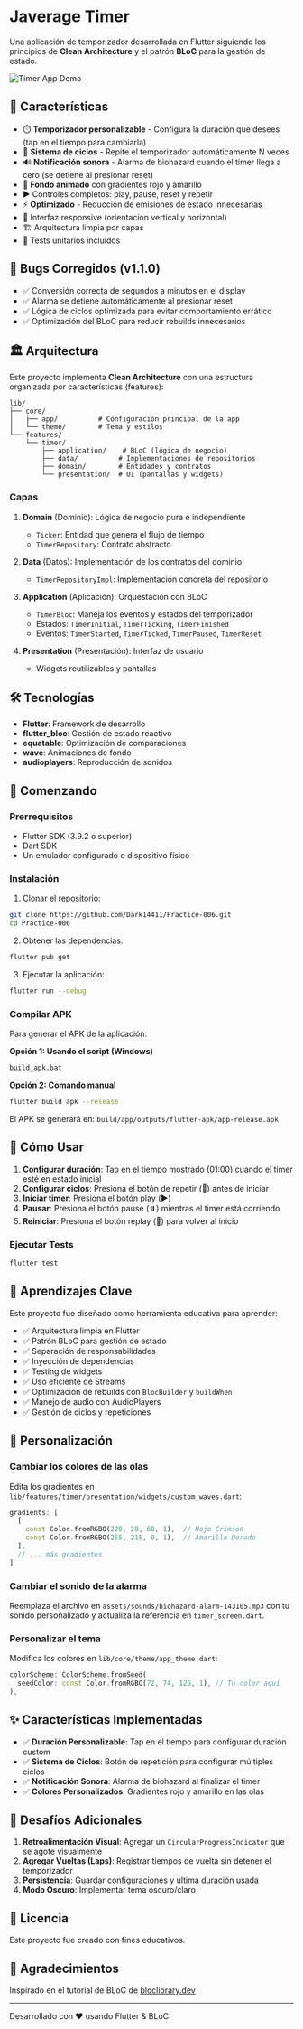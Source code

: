 # Javerage Timer

Una aplicación de temporizador desarrollada en Flutter siguiendo los principios de **Clean Architecture** y el patrón **BLoC** para la gestión de estado.

![Timer App Demo](assets/images/time-and-date.png)

## 🎯 Características

- ⏱️ **Temporizador personalizable** - Configura la duración que desees (tap en el tiempo para cambiarla)
- 🔁 **Sistema de ciclos** - Repite el temporizador automáticamente N veces
- 🔊 **Notificación sonora** - Alarma de biohazard cuando el timer llega a cero (se detiene al presionar reset)
- 🌊 **Fondo animado** con gradientes rojo y amarillo
- ▶️ Controles completos: play, pause, reset y repetir
- ⚡ **Optimizado** - Reducción de emisiones de estado innecesarias
- 📱 Interfaz responsive (orientación vertical y horizontal)
- 🏗️ Arquitectura limpia por capas
- 🧪 Tests unitarios incluidos

## 🐛 Bugs Corregidos (v1.1.0)

- ✅ Conversión correcta de segundos a minutos en el display
- ✅ Alarma se detiene automáticamente al presionar reset
- ✅ Lógica de ciclos optimizada para evitar comportamiento errático
- ✅ Optimización del BLoC para reducir rebuilds innecesarios

## 🏛️ Arquitectura

Este proyecto implementa **Clean Architecture** con una estructura organizada por características (features):

```
lib/
├── core/
│   ├── app/          # Configuración principal de la app
│   └── theme/        # Tema y estilos
└── features/
    └── timer/
        ├── application/    # BLoC (lógica de negocio)
        ├── data/          # Implementaciones de repositorios
        ├── domain/        # Entidades y contratos
        └── presentation/  # UI (pantallas y widgets)
```

### Capas

1. **Domain** (Dominio): Lógica de negocio pura e independiente
   - `Ticker`: Entidad que genera el flujo de tiempo
   - `TimerRepository`: Contrato abstracto

2. **Data** (Datos): Implementación de los contratos del dominio
   - `TimerRepositoryImpl`: Implementación concreta del repositorio

3. **Application** (Aplicación): Orquestación con BLoC
   - `TimerBloc`: Maneja los eventos y estados del temporizador
   - Estados: `TimerInitial`, `TimerTicking`, `TimerFinished`
   - Eventos: `TimerStarted`, `TimerTicked`, `TimerPaused`, `TimerReset`

4. **Presentation** (Presentación): Interfaz de usuario
   - Widgets reutilizables y pantallas

## 🛠️ Tecnologías

- **Flutter**: Framework de desarrollo
- **flutter_bloc**: Gestión de estado reactivo
- **equatable**: Optimización de comparaciones
- **wave**: Animaciones de fondo
- **audioplayers**: Reproducción de sonidos

## 🚀 Comenzando

### Prerrequisitos

- Flutter SDK (3.9.2 o superior)
- Dart SDK
- Un emulador configurado o dispositivo físico

### Instalación

1. Clonar el repositorio:
```bash
git clone https://github.com/Dark14411/Practice-006.git
cd Practice-006
```

2. Obtener las dependencias:
```bash
flutter pub get
```

3. Ejecutar la aplicación:
```bash
flutter run --debug
```

### Compilar APK

Para generar el APK de la aplicación:

**Opción 1: Usando el script (Windows)**
```bash
build_apk.bat
```

**Opción 2: Comando manual**
```bash
flutter build apk --release
```

El APK se generará en: `build/app/outputs/flutter-apk/app-release.apk`

## 📱 Cómo Usar

1. **Configurar duración**: Tap en el tiempo mostrado (01:00) cuando el timer esté en estado inicial
2. **Configurar ciclos**: Presiona el botón de repetir (🔁) antes de iniciar
3. **Iniciar timer**: Presiona el botón play (▶️)
4. **Pausar**: Presiona el botón pause (⏸️) mientras el timer está corriendo
5. **Reiniciar**: Presiona el botón replay (🔄) para volver al inicio

### Ejecutar Tests

```bash
flutter test
```

## 📖 Aprendizajes Clave

Este proyecto fue diseñado como herramienta educativa para aprender:

- ✅ Arquitectura limpia en Flutter
- ✅ Patrón BLoC para gestión de estado
- ✅ Separación de responsabilidades
- ✅ Inyección de dependencias
- ✅ Testing de widgets
- ✅ Uso eficiente de Streams
- ✅ Optimización de rebuilds con `BlocBuilder` y `buildWhen`
- ✅ Manejo de audio con AudioPlayers
- ✅ Gestión de ciclos y repeticiones

## 🎨 Personalización

### Cambiar los colores de las olas

Edita los gradientes en `lib/features/timer/presentation/widgets/custom_waves.dart`:

```dart
gradients: [
  [
    const Color.fromRGBO(220, 20, 60, 1),  // Rojo Crimson
    const Color.fromRGBO(255, 215, 0, 1),  // Amarillo Dorado
  ],
  // ... más gradientes
]
```

### Cambiar el sonido de la alarma

Reemplaza el archivo en `assets/sounds/biohazard-alarm-143105.mp3` con tu sonido personalizado y actualiza la referencia en `timer_screen.dart`.

### Personalizar el tema

Modifica los colores en `lib/core/theme/app_theme.dart`:

```dart
colorScheme: ColorScheme.fromSeed(
  seedColor: const Color.fromRGBO(72, 74, 126, 1), // Tu color aquí
),
```

## ✨ Características Implementadas

- ✅ **Duración Personalizable**: Tap en el tiempo para configurar duración custom
- ✅ **Sistema de Ciclos**: Botón de repetición para configurar múltiples ciclos
- ✅ **Notificación Sonora**: Alarma de biohazard al finalizar el timer
- ✅ **Colores Personalizados**: Gradientes rojo y amarillo en las olas

## 🔮 Desafíos Adicionales

1. **Retroalimentación Visual**: Agregar un `CircularProgressIndicator` que se agote visualmente
2. **Agregar Vueltas (Laps)**: Registrar tiempos de vuelta sin detener el temporizador
3. **Persistencia**: Guardar configuraciones y última duración usada
4. **Modo Oscuro**: Implementar tema oscuro/claro

## 📄 Licencia

Este proyecto fue creado con fines educativos.

## 🙏 Agradecimientos

Inspirado en el tutorial de BLoC de [bloclibrary.dev](https://bloclibrary.dev/)

---

Desarrollado con ❤️ usando Flutter & BLoC
